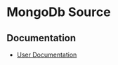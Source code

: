 # MongoDb Source

## Documentation
* [User Documentation](https://docs.airbyte.io/integrations/sources/mongodb-new)
